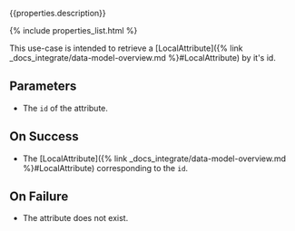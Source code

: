 {{properties.description}}

{% include properties_list.html %}

This use-case is intended to retrieve a [LocalAttribute]({% link _docs_integrate/data-model-overview.md %}#LocalAttribute)
by it's id.

## Parameters

- The `id` of the attribute.

## On Success

- The [LocalAttribute]({% link _docs_integrate/data-model-overview.md %}#LocalAttribute) corresponding to the `id`.

## On Failure

- The attribute does not exist.
